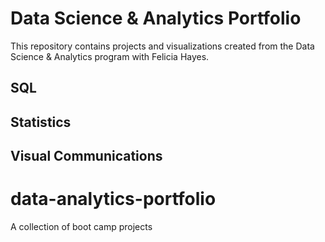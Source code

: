 # Data Science & Analytics Portfolio
This repository contains projects and visualizations created from the Data Science & Analytics program with Felicia Hayes.

## SQL

## Statistics

## Visual Communications
# data-analytics-portfolio
A collection of boot camp projects
